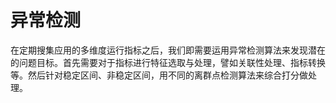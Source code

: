 # 异常检测

在定期搜集应用的多维度运行指标之后，我们即需要运用异常检测算法来发现潜在的问题目标。首先需要对于指标进行特征选取与处理，譬如关联性处理、指标转换等。然后针对稳定区间、非稳定区间，用不同的离群点检测算法来综合打分做处理。
